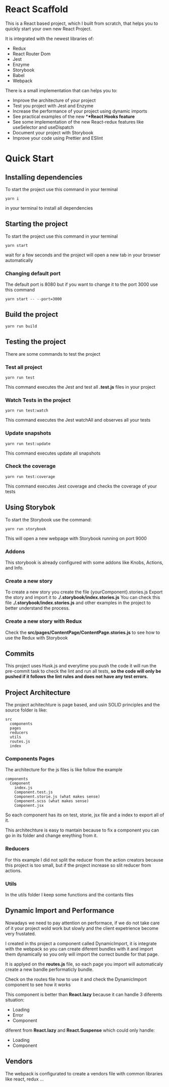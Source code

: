 # React Scaffold

This is a React based project, which I built from scratch, that helps you to quickly start your own new React Project.

It is integrated with the newest libraries of:

- Redux
- React Router Dom
- Jest
- Enzyme
- Storybook
- Babel
- Webpack

There is a small implementation that can helps you to:

- Improve the architecture of your project
- Test you project with Jest and Enzyme
- Increase the performance of your project using dynamic imports
- See practical examples of the new \***\*React Hooks feature**
- See some implementation of the new React-redux features like useSelector and useDispatch
- Document your project with Storybook
- Improve your code using Prettier and ESlint

# Quick Start

## Installing dependencies

To start the project use this command in your terminal

```
yarn i
```

in your terminal to install all dependencies

## Starting the project

To start the project use this command in your terminal

```
yarn start
```

wait for a few seconds and the project will open a new tab in your browser automatically

### Changing default port

The default port is 8080 but if you want to change it to the port 3000 use this command

```
yarn start -- --port=3000
```

## Build the project

```
yarn run build
```

## Testing the project

There are some commands to test the project

### Test all project

```
yarn run test
```

This command executes the Jest and test all **.test.js** files in your project

### Watch Tests in the project

```
yarn run test:watch
```

This command executes the Jest watchAll and observes all your tests

### Update snapshots

```
yarn run test:update
```

This command executes update all snapshots

### Check the coverage

```
yarn run test:coverage
```

This command executes Jest coverage and checks the coverage of your tests

## Using Storybok

To start the Storybook use the command:

```
yarn run storybook
```

This will open a new webpage with Storybook running on port 9000

### Addons

This storybook is already configured with some addons like Knobs, Actions, and Info.

### Create a new story

To create a new story you create the file {yourComponent}.stories.js
Export the story and import it to **./.storybook/index.stories.js**
You can check this file **./.storybook/index.stories.js** and other examples in the project to better understand the process.

### Create a new story with Redux

Check the **src/pages/ContentPage/ContentPage.stories.js** to see how to use the Redux with Storybook

## Commits

This project uses Husk.js and everytime you push the code it will run the pre-commit task to check the lint and run all tests, **so the code will only be pushed if it follows the lint rules and does not have any test errors.**

## Project Architecture

The project achitechture is page based, and usin SOLID principles and the source folder is like:

```
src
  components
  pages
  reducers
  utils
  routes.js
  index
```

### Components Pages

The architecture for the js files is like follow the example

```
components
  Component
    index.js
    Component.test.js
    Component.storie.js (what makes sense)
    Component.scss (what makes sense)
    Component.jsx
```

So each component has its on test, storie, jsx file and a index to export all of it.

This architechture is easy to mantain because to fix a component you can go in its folder and change ereything from it.

### Reducers

For this example I did not split the reducer from the action creators because this project is too small, but if the project increase so slit reducer from actions.

### Utils

In the utils folder I keep some functions and the contants files

## Dynamic Import and Performance

Nowadays we need to pay attention on performace, if we do not take care of it your project wold work but slowly and the client expetrience become very frustated.

I created in ths project a component called DynamicImport, it is integrate with the webpack so you can create diferent bundles with it and import them dynamically so you only will import the correct bundle for that page.

It is applyed on the **routes.js** file, so each page you import will automaticaly create a new bandle performaticly bundle.

Check on the routes file how to use it and check the DynamicImport component to see how it works

This component is better than **React.lazy** because it can handle 3 diferents situation:

- Loading
- Error
- Component

diferent from **React.lazy** and **React.Suspense** which could only handle:

- Loading
- Component

## Vendors

The webpack is configurated to create a vendors file with common libraries like react, redux ...
